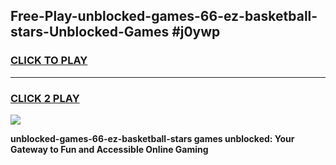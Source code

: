 
## Free-Play-unblocked-games-66-ez-basketball-stars-Unblocked-Games #j0ywp
<h3>
<a href="https://news.freeplayer.one?title=unblocked-games-66-ez-basketball-stars&ref=8M">CLICK TO PLAY</a></h3>
<hr>

<h3>
<a href="https://news.freeplayer.one?title=unblocked-games-66-ez-basketball-stars&ref=8M">CLICK 2 PLAY</a>
  
</h3>

<a href="https://news.freeplayer.one?title=unblocked-games-66-ez-basketball-stars&ref=8M"><img src="https://clearcache.store/games.png"></a>


**unblocked-games-66-ez-basketball-stars games unblocked: Your Gateway to Fun and Accessible Online Gaming**

